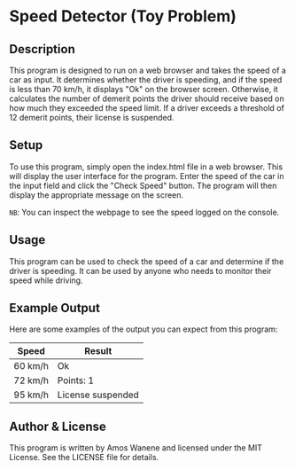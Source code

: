 # Speed Detector (Toy Problem)

## Description
This program is designed to run on a web browser and takes the speed of a car as input. It determines whether the driver is speeding, and if the speed is less than 70 km/h, it displays "Ok" on the browser screen. Otherwise, it calculates the number of demerit points the driver should receive based on how much they exceeded the speed limit. If a driver exceeds a threshold of 12 demerit points, their license is suspended.

## Setup

To use this program, simply open the index.html file in a web browser. This will display the user interface for the program. Enter the speed of the car in the input field and click the "Check Speed" button. The program will then display the appropriate message on the screen.

`NB`: You can inspect the webpage to see the speed logged on the console.

## Usage

This program can be used to check the speed of a car and determine if the driver is speeding. It can be used by anyone who needs to monitor their speed while driving.

## Example Output

Here are some examples of the output you can expect from this program:

| Speed | Result            |
|-------|------------------|
| 60 km/h | Ok              |
| 72 km/h | Points: 1       |
| 95 km/h | License suspended |

## Author & License

This program is written by Amos Wanene and licensed under the MIT License. See the LICENSE file for details.
